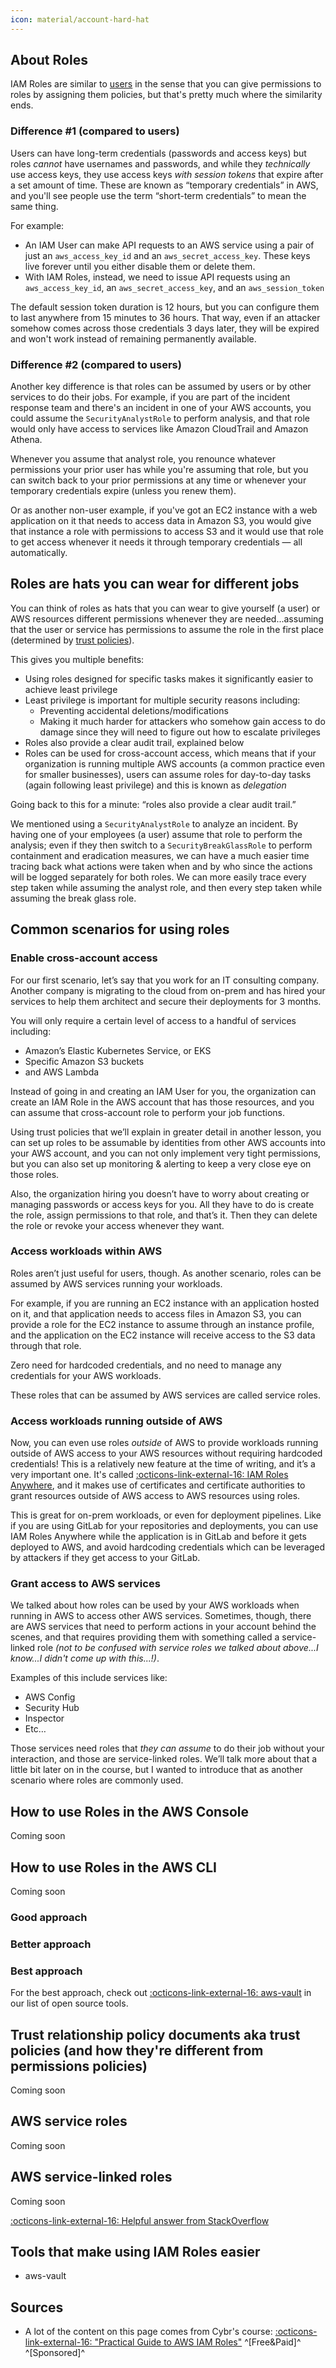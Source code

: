 ```yaml
---
icon: material/account-hard-hat
---
```


## About Roles

IAM Roles are similar to [users](/aws/iam/about-iam/#iam-users) in the sense that you can give permissions to roles by assigning them policies, but that's pretty much where the similarity ends.

### Difference #1 (compared to users)

Users can have long-term credentials (passwords and access keys) but roles *cannot* have usernames and passwords, and while they *technically* use access keys, they use access keys *with session tokens* that expire after a set amount of time. These are known as “temporary credentials” in AWS, and you'll see people use the term “short-term credentials” to mean the same thing. 

For example:

- An IAM User can make API requests to an AWS service using a pair of just an `aws_access_key_id` and an `aws_secret_access_key`. These keys live forever until you either disable them or delete them.
- With IAM Roles, instead, we need to issue API requests using an `aws_access_key_id`, an `aws_secret_access_key`, and an `aws_session_token`

The default session token duration is 12 hours, but you can configure them to last anywhere from 15 minutes to 36 hours. That way, even if an attacker somehow comes across those credentials 3 days later, they will be expired and won't work instead of remaining permanently available.

### Difference #2 (compared to users)

Another key difference is that roles can be assumed by users or by other services to do their jobs. For example, if you are part of the incident response team and there's an incident in one of your AWS accounts, you could assume the `SecurityAnalystRole` to perform analysis, and that role would only have access to services like Amazon CloudTrail and Amazon Athena. 

Whenever you assume that analyst role, you renounce whatever permissions your prior user has while you're assuming that role, but you can switch back to your prior permissions at any time or whenever your temporary credentials expire (unless you renew them).

Or as another non-user example, if you've got an EC2 instance with a web application on it that needs to access data in Amazon S3, you would give that instance a role with permissions to access S3 and it would use that role to get access whenever it needs it through temporary credentials — all automatically.

## Roles are hats you can wear for different jobs

You can think of roles as hats that you can wear to give yourself (a user) or AWS resources different permissions whenever they are needed...assuming that the user or service has permissions to assume the role in the first place (determined by [trust policies](/aws/iam/roles/#trust-relationship-policy-documents-aka-trust-policies-and-how-theyre-different-from-permissions-policies)).

This gives you multiple benefits:

- Using roles designed for specific tasks makes it significantly easier to achieve least privilege
- Least privilege is important for multiple security reasons including:
    - Preventing accidental deletions/modifications
    - Making it much harder for attackers who somehow gain access to do damage since they will need to figure out how to escalate privileges
- Roles also provide a clear audit trail, explained below
- Roles can be used for cross-account access, which means that if your organization is running multiple AWS accounts (a common practice even for smaller businesses), users can assume roles for day-to-day tasks (again following least privilege) and this is known as *delegation*

Going back to this for a minute: “roles also provide a clear audit trail.”

We mentioned using a `SecurityAnalystRole` to analyze an incident. By having one of your employees (a user) assume that role to perform the analysis; even if they then switch to a `SecurityBreakGlassRole` to perform containment and eradication measures, we can have a much easier time tracing back what actions were taken when and by who since the actions will be logged separately for both roles. We can more easily trace every step taken while assuming the analyst role, and then every step taken while assuming the break glass role.

## Common scenarios for using roles

### Enable cross-account access

For our first scenario, let’s say that you work for an IT consulting company. Another company is migrating to the cloud from on-prem and has hired your services to help them architect and secure their deployments for 3 months.

You will only require a certain level of access to a handful of services including:

- Amazon’s Elastic Kubernetes Service, or EKS
- Specific Amazon S3 buckets
- and AWS Lambda

Instead of going in and creating an IAM User for you, the organization can create an IAM Role in the AWS account that has those resources, and you can assume that cross-account role to perform your job functions.

Using trust policies that we’ll explain in greater detail in another lesson, you can set up roles to be assumable by identities from other AWS accounts into your AWS account, and you can not only implement very tight permissions, but you can also set up monitoring & alerting to keep a very close eye on those roles.

Also, the organization hiring you doesn’t have to worry about creating or managing passwords or access keys for you. All they have to do is create the role, assign permissions to that role, and that’s it. Then they can delete the role or revoke your access whenever they want.

### Access workloads within AWS

Roles aren’t just useful for users, though. As another scenario, roles can be assumed by AWS services running your workloads.

For example, if you are running an EC2 instance with an application hosted on it, and that application needs to access files in Amazon S3, you can provide a role for the EC2 instance to assume through an instance profile, and the application on the EC2 instance will receive access to the S3 data through that role.

Zero need for hardcoded credentials, and no need to manage any credentials for your AWS workloads.

These roles that can be assumed by AWS services are called service roles.

### Access workloads running outside of AWS

Now, you can even use roles *outside* of AWS to provide workloads running outside of AWS access to your AWS resources without requiring hardcoded credentials! This is a relatively new feature at the time of writing, and it’s a very important one. It's called [:octicons-link-external-16: IAM Roles Anywhere](https://docs.aws.amazon.com/rolesanywhere/latest/userguide/introduction.html), and it makes use of certificates and certificate authorities to grant resources outside of AWS access to AWS resources using roles.

This is great for on-prem workloads, or even for deployment pipelines. Like if you are using GitLab for your repositories and deployments, you can use IAM Roles Anywhere while the application is in GitLab and before it gets deployed to AWS, and avoid hardcoding credentials which can be leveraged by attackers if they get access to your GitLab.

### Grant access to AWS services

We talked about how roles can be used by your AWS workloads when running in AWS to access other AWS services. Sometimes, though, there are AWS services that need to perform actions in your account behind the scenes, and that requires providing them with something called a service-linked role *(not to be confused with service roles we talked about above...I know...I didn't come up with this...!)*.

Examples of this include services like:

- AWS Config
- Security Hub
- Inspector
- Etc…

Those services need roles that *they can assume* to do their job without your interaction, and those are service-linked roles. We’ll talk more about that a little bit later on in the course, but I wanted to introduce that as another scenario where roles are commonly used.

## How to use Roles in the AWS Console

Coming soon

## How to use Roles in the AWS CLI

Coming soon

### Good approach

### Better approach

### Best approach
For the best approach, check out [ :octicons-link-external-16: aws-vault](/aws/iam/open-source-tools/) in our list of open source tools.

## Trust relationship policy documents aka trust policies (and how they're different from permissions policies)

Coming soon

## AWS service roles

Coming soon


## AWS service-linked roles

Coming soon

[ :octicons-link-external-16: Helpful answer from StackOverflow](https://stackoverflow.com/questions/65970798/aws-service-role-vs-service-link-role)

## Tools that make using IAM Roles easier

- aws-vault

## Sources

- A lot of the content on this page comes from Cybr's course: [:octicons-link-external-16: "Practical Guide to AWS IAM Roles"](https://cybr.com/courses/practical-guide-to-aws-iam-roles/) ^[Free&Paid]^ ^[Sponsored]^